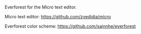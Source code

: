 Everforest for the Micro text editor.

Micro text editor:
https://github.com/zyedidia/micro

Everforest color scheme:
https://github.com/sainnhe/everforest

